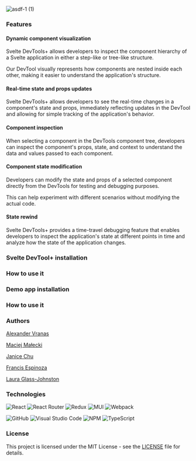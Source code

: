 
![asdf-1 (1)](https://github.com/oslabs-beta/Svelte-DevTools-Plus/assets/98409109/0608043b-e459-46c7-bff4-566e3103a14a)



### Features 
#### Dynamic component visualization
Svelte DevTools+ allows developers to inspect the component hierarchy of a Svelte application in either a step-like or tree-like structure.

Our DevTool visually represents how components are nested inside each other, making it easier to understand the application's structure.

#### Real-time state and props updates
Svelte DevTools+ allows developers to see the real-time changes in a component's state and props, immediately reflecting updates in the DevTool and allowing for simple tracking of the application's behavior.

#### Component inspection
When selecting a component in the DevTools component tree, developers can inspect the component's props, state, and context to understand the data and values passed to each component.

#### Component state modification
Developers can modify the state and props of a selected component directly from the DevTools for testing and debugging purposes.

This can help experiment with different scenarios without modifying the actual code.


#### State rewind
Svelte DevTools+ provides a time-travel debugging feature that enables developers to inspect the application's state at different points in time and analyze how the state of the application changes.

### Svelte DevTool+ installation
### How to use it

### Demo app installation
### How to use it


### Authors

[Alexander Vranas](https://github.com/avranas)

[Maciej Małecki](https://github.com/maciekmalecki)

[Janice Chu](https://github.com/JaniceKZ)

[Francis Espinoza](https://github.com/francis8933)

[Laura Glass-Johnston](https://github.com/ellgeejay)

### Technologies 
![React](https://img.shields.io/badge/react-%2320232a.svg?style=for-the-badge&logo=react&logoColor=%2361DAFB)
![React Router](https://img.shields.io/badge/React_Router-CA4245?style=for-the-badge&logo=react-router&logoColor=white)
![Redux](https://img.shields.io/badge/redux-%23593d88.svg?style=for-the-badge&logo=redux&logoColor=white)
![MUI](https://img.shields.io/badge/MUI-%230081CB.svg?style=for-the-badge&logo=mui&logoColor=white)
![Webpack](https://img.shields.io/badge/webpack-%238DD6F9.svg?style=for-the-badge&logo=webpack&logoColor=black)

![GitHub](https://img.shields.io/badge/github-%23121011.svg?style=for-the-badge&logo=github&logoColor=white)
![Visual Studio Code](https://img.shields.io/badge/Visual%20Studio%20Code-0078d7.svg?style=for-the-badge&logo=visual-studio-code&logoColor=white)
![NPM](https://img.shields.io/badge/NPM-%23CB3837.svg?style=for-the-badge&logo=npm&logoColor=white)
![TypeScript](https://img.shields.io/badge/typescript-%23007ACC.svg?style=for-the-badge&logo=typescript&logoColor=white)

### License
This project is licensed under the MIT License - see the [LICENSE](https://github.com/oslabs-beta/Svelte-DevTools-Plus/blob/main/LICENSE) file for details.

